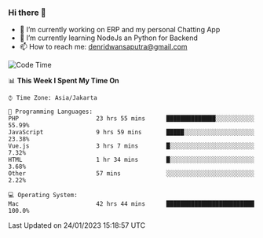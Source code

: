 ### Hi there 👋

- 🔭 I’m currently working on ERP and my personal Chatting App
- 🌱 I’m currently learning NodeJs an Python for Backend
- 📫 How to reach me: denridwansaputra@gmail.com


<!--START_SECTION:waka-->
![Code Time](http://img.shields.io/badge/Code%20Time-2%2C557%20hrs%2012%20mins-blue)

📊 **This Week I Spent My Time On** 

```text
⌚︎ Time Zone: Asia/Jakarta

💬 Programming Languages: 
PHP                      23 hrs 55 mins      ██████████████░░░░░░░░░░░   55.99% 
JavaScript               9 hrs 59 mins       █████░░░░░░░░░░░░░░░░░░░░   23.38% 
Vue.js                   3 hrs 7 mins        █░░░░░░░░░░░░░░░░░░░░░░░░   7.32% 
HTML                     1 hr 34 mins        █░░░░░░░░░░░░░░░░░░░░░░░░   3.68% 
Other                    57 mins             ░░░░░░░░░░░░░░░░░░░░░░░░░   2.22%

💻 Operating System: 
Mac                      42 hrs 44 mins      █████████████████████████   100.0%

```


 Last Updated on 24/01/2023 15:18:57 UTC
<!--END_SECTION:waka-->
